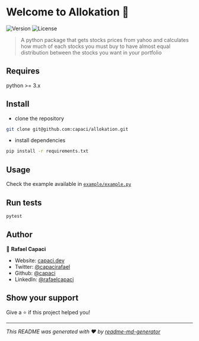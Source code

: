 # Welcome to Allokation 👋

![Version](https://img.shields.io/badge/version-0.0.1-blue.svg?cacheSeconds=2592000)
![License](https://img.shields.io/badge/License-MIT-yellow.svg)

> A python package that gets stocks prices from yahoo and calculates how much of each stocks you must buy to have almost equal distribution between the stocks you want in your portfolio

## Requires

python >= 3.x

## Install

- clone the repository

```sh
git clone git@github.com:capaci/allokation.git
```

- install dependencies

```sh
pip install -r requirements.txt
```

## Usage

Check the example available in [`example/example.py`](./example/example.py)

## Run tests

```sh
pytest
```

## Author

👤 **Rafael Capaci**

- Website: [capaci.dev](https://capaci.dev)
- Twitter: [@capacirafael](https://twitter.com/capacirafael)
- Github: [@capaci](https://github.com/capaci)
- LinkedIn: [@rafaelcapaci](https://linkedin.com/in/rafaelcapaci)

## Show your support

Give a ⭐️ if this project helped you!

***
_This README was generated with ❤️ by [readme-md-generator](https://github.com/kefranabg/readme-md-generator)_
